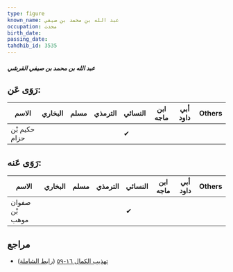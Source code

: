 ```yaml
---
type: figure
known_name: عبد الله بن محمد بن صيفي
occupation: محدث
birth_date:
passing_date:
tahdhib_id: 3535
---
```

##### عبد الله بن محمد بن صيفي القرشي

## رَوَى عَن:
| الاسم         | البخاري | مسلم | الترمذي | النسائي | ابن ماجه | أبي داود | Others |
| ------------- | ------- | ---- | ------- | ------- | -------- | -------- | ------ |
| حكيم بْن حزام |         |      |         | ✔       |          |          |        |
## رَوَى عَنه:
| الاسم          | البخاري | مسلم | الترمذي | النسائي | ابن ماجه | أبي داود | Others |
| -------------- | ------- | ---- | ------- | ------- | -------- | -------- | ------ |
| صفوان بْن موهب |         |      |         | ✔       |          |          |        |
## مراجع
- [تهذيب الكمال ١٦-٥٩](obsidian://open?vault=Tahdhib-al-Kamal&file=Figures/٣٥٣٥-عبد%20الله%20بن%20محمد%20بن%20صيفي%20القرشي) ([رابط الشاملة](https://shamela.ws/book/3722/8052))